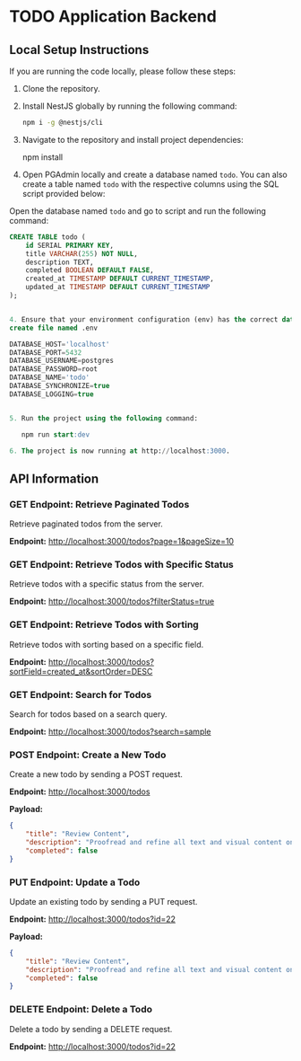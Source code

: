 # TODO Application Backend

## Local Setup Instructions

If you are running the code locally, please follow these steps:

1. Clone the repository.
2. Install NestJS globally by running the following command:

   ```sh
   npm i -g @nestjs/cli

   ```

3. Navigate to the repository and install project dependencies:

   npm install


4. Open PGAdmin locally and create a database named `todo`. You can also create a table named `todo` with the respective columns using the SQL script provided below:

Open the database named `todo` and go to script and run the following command:

```sql
CREATE TABLE todo (
    id SERIAL PRIMARY KEY,
    title VARCHAR(255) NOT NULL,
    description TEXT,
    completed BOOLEAN DEFAULT FALSE,
    created_at TIMESTAMP DEFAULT CURRENT_TIMESTAMP,
    updated_at TIMESTAMP DEFAULT CURRENT_TIMESTAMP
);


4. Ensure that your environment configuration (env) has the correct database configuration.
create file named .env

DATABASE_HOST='localhost'
DATABASE_PORT=5432
DATABASE_USERNAME=postgres
DATABASE_PASSWORD=root
DATABASE_NAME='todo'
DATABASE_SYNCHRONIZE=true
DATABASE_LOGGING=true


5. Run the project using the following command:

   npm run start:dev

6. The project is now running at http://localhost:3000.


```
## API Information

### GET Endpoint: Retrieve Paginated Todos

Retrieve paginated todos from the server.

**Endpoint:** [http://localhost:3000/todos?page=1&pageSize=10](http://localhost:3000/todos?page=1&pageSize=10)

### GET Endpoint: Retrieve Todos with Specific Status

Retrieve todos with a specific status from the server.

**Endpoint:** [http://localhost:3000/todos?filterStatus=true](http://localhost:3000/todos?filterStatus=true)

### GET Endpoint: Retrieve Todos with Sorting

Retrieve todos with sorting based on a specific field.

**Endpoint:** [http://localhost:3000/todos?sortField=created_at&sortOrder=DESC](http://localhost:3000/todos?sortField=created_at&sortOrder=DESC)

### GET Endpoint: Search for Todos

Search for todos based on a search query.

**Endpoint:** [http://localhost:3000/todos?search=sample](http://localhost:3000/todos?search=sample)


### POST Endpoint: Create a New Todo

Create a new todo by sending a POST request.

**Endpoint:** [http://localhost:3000/todos](http://localhost:3000/todos)

**Payload:**
```json
{
    "title": "Review Content",
    "description": "Proofread and refine all text and visual content on the Home Page for accuracy and clarity",
    "completed": false
}
```
### PUT Endpoint: Update a Todo

Update an existing todo by sending a PUT request.

**Endpoint:** [http://localhost:3000/todos?id=22](http://localhost:3000/todos?id=22)

**Payload:**
```json
{
    "title": "Review Content",
    "description": "Proofread and refine all text and visual content on the Home Page for accuracy and clarity",
    "completed": false
}

```
### DELETE Endpoint: Delete a Todo

Delete a todo by sending a DELETE request.

**Endpoint:** [http://localhost:3000/todos?id=22](http://localhost:3000/todos?id=22)


